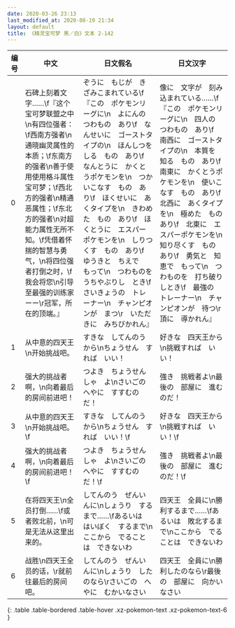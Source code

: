 ```yaml
---
date: 2020-03-26 23:13
last_modified_at: 2020-08-19 21:34
layout: default
title: 《精灵宝可梦 黑／白》文本 2-142
---
```

| 编号 | 中文 | 日文假名 | 日文汉字 |
| ---- | ---- | ---- | --- |
| 0 | 石碑上刻着文字……\f『这个宝可梦联盟之中\n有四位强者：\f西南方强者\n通晓幽灵属性的本质；\f东南方的强者\n善于使用使用格斗属性宝可梦；\f西北方的强者\n精通恶属性；\f东北方的强者\n对超能力属性无所不知。\f凭借着怀揣的智慧与勇气，\n将四位强者打倒之时，\f我会将您\n引导至最强的训练家ーー\r冠军，所在的顶端。』 | ぞうに　もじが　きざみこまれている\f『この　ポケモンリーグに\n　よにんの　つわもの　あり\f　なんせいに　ゴーストタイプの\n　ほんしつを　しる　もの　あり\f　なんとうに　かくとうポケモンを\n　つかいこなす　もの　あり\f　ほくせいに　あくタイプを\n　きわめた　もの　あり\f　ほくとうに　エスパーポケモンを\n　しりつくす　もの　あり\f　ゆうきと　ちえで　もって\n　つわものを　うちやぶりし　とき\f　さいきょうの　トレーナー\n　チャンピオンが　まつ\r　いただきに　みちびかれん』 | 像に　文字が　刻み込まれている……\f『この　ポケモンリーグに\n　四人の　つわもの　あり\f　南西に　ゴーストタイプの\n　本質を　知る　もの　あり\f　南東に　かくとうポケモンを\n　使いこなす　もの　あり\f　北西に　あくタイプを\n　極めた　もの　あり\f　北東に　エスパーポケモンを\n　知り尽くす　もの　あり\f　勇気と　知恵で　もって\n　つわものを　打ち破りしとき\f　最強の　トレーナー\n　チャンピオンが　待つ\r　頂に　導かれん』 |
| 1 | 从中意的四天王\n开始挑战吧。 | すきな　してんのう　から\nちょうせん　すれば　いい！ | 好きな　四天王から\n挑戦すれば　いい！ |
| 2 | 强大的挑战者啊，\n向着最后的房间前进吧！ | つよき　ちょうせんしゃ　よ\nさいごの　へやに　すすむのだ！ | 強き　挑戦者よ\n最後の　部屋に　進むのだ！ |
| 3 | 从中意的四天王\n开始挑战吧。\f | すきな　してんのう　から\nちょうせん　すれば　いい！\f | 好きな　四天王から\n挑戦すれば　いい！\f |
| 4 | 强大的挑战者啊，\n向着最后的房间前进吧！\f | つよき　ちょうせんしゃ　よ\nさいごの　へやに　すすむのだ！\f | 強き　挑戦者よ\n最後の　部屋に　進むのだ！\f |
| 5 | 在将四天王\n全员打倒……\f或者败北前，\n可是无法从这里出来的。 | してんのう　ぜんいんに\nしょうり　するまで……\fあるいは　はいぼく　するまで\nここから　でることは　できないわ | 四天王　全員に\n勝利するまで……\fあるいは　敗北するまで\nここから　でることは　できないわ |
| 6 | 战胜\n四天王全员的话，\r就前往最后的房间吧。 | してんのう　ぜんいんに\nしょうり　したのなら\rさいごの　へやに　むかいなさい | 四天王　全員に\n勝利したのなら\r最後の　部屋に　向かいなさい |
{: .table .table-bordered .table-hover .xz-pokemon-text .xz-pokemon-text-6 }